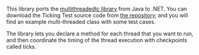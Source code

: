 This library ports the [multithreadedtc library](https://code.google.com/p/multithreadedtc/) from Java to .NET. You can download the Ticking Test source code from [the repository](https://code.google.com/p/donkirkby/source/browse/#svn%2Ftrunk%2FTickingTest), and you will find an example multi-threaded class with some test cases.

The library lets you declare a method for each thread that you want to run, and then coordinate the timing of the thread execution with checkpoints called ticks.